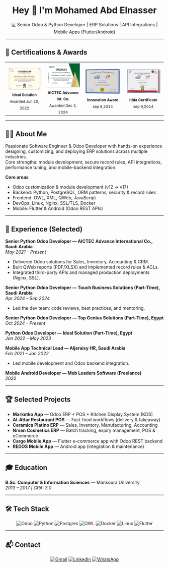 <h1 align="center">Hey 👋 I'm Mohamed Abd Elnasser</h1>

<p align="center">
💻 Senior Odoo & Python Developer | ERP Solutions | API Integrations | Mobile Apps (Flutter/Android)
</p>

---

## 📜 Certifications & Awards

<table align="center">
  <tr>
    <td align="center">
      <img src="assets/IDEAL.jpeg" alt="Ideal Solution Certificate" width="200"/><br/>
      <sub><b>Ideal Solution</b><br/>Awarded Jun 20, 2022</sub>
    </td>
    <td align="center">
      <img src="assets/AICTEC .jpeg" alt="AICTEC Certificate" width="200"/><br/>
      <sub><b>AICTEC Advance Int. Co.</b><br/>Awarded Dec 3, 2024</sub>
    </td>
    <td align="center">
      <img src="assets/inov2.png" alt="Innovation Certificate" width="200"/><br/>
      <sub><b>Innovation Award</b><br/> sep 9,2014</sub>
    </td>
    <td align="center">
      <img src="assets/inov1.png" alt="Itida Certificate" width="200"/><br/>
      <sub><b>Itida Certificate</b><br/> sep 9,2014</sub>
    </td>
  </tr>
</table>

---

## 👨‍💻 About Me
Passionate Software Engineer & Odoo Developer with hands-on experience designing, customizing, and deploying ERP solutions across multiple industries.  
Core strengths: module development, secure record rules, API integrations, performance tuning, and mobile-backend integration.

**Core areas**
- Odoo customization & module development (v12 → v17)  
- Backend: Python, PostgreSQL, ORM patterns, security & record rules  
- Frontend: OWL, XML, QWeb, JavaScript  
- DevOps: Linux, Nginx, SSL/TLS, Docker  
- Mobile: Flutter & Android (Odoo REST APIs)

---

## 🚀 Experience (Selected)
**Senior Python Odoo Developer — AICTEC Advance International Co., Saudi Arabia**  
*May 2021 – Present*  
- Delivered Odoo solutions for Sales, Inventory, Accounting & CRM.  
- Built QWeb reports (PDF/XLSX) and implemented record rules & ACLs.  
- Integrated third-party APIs and managed production deployments (Nginx, SSL).

**Senior Python Odoo Developer — Touch Business Solutions (Part-Time), Saudi Arabia**  
*Apr 2024 – Sep 2024*  
- Led the dev team: code reviews, best practices, and mentoring.

**Senior Python Odoo Developer — Top Genius Solutions (Part-Time), Egypt**  
*Oct 2024 – Present*

**Python Odoo Developer — Ideal Solution (Part-Time), Egypt**  
*Jan 2022 – May 2023*

**Mobile App Technical Lead — Aljeraisy HR, Saudi Arabia**  
*Feb 2021 – Jan 2022*  
- Led mobile development and Odoo backend integration.

**Mobile Android Developer — Mob Leaders Software (Freelance)**  
*2020*

---

## 🏆 Selected Projects
- **Marketko App** — Odoo ERP + POS + Kitchen Display System (KDS)  
- **Al-Attar Restaurant POS** — Fast-food workflows (delivery & takeaway)  
- **Ceramica Platino ERP** — Sales, Inventory, Manufacturing, Accounting  
- **Nrsen Cosmetics ERP** — Batch tracking, expiry management, POS & eCommerce  
- **Cargo Mobile App** — Flutter e-commerce app with Odoo REST backend  
- **REDOS Mobile App** — Android app (integration & maintenance)

---

## 🎓 Education
**B.Sc. Computer & Information Sciences** — Mansoura University  
*2013 – 2017 | GPA: 3.0*

---

## 🛠️ Tech Stack
<div align="center">
  <img src="https://img.shields.io/badge/Odoo-12→17-714B67?style=for-the-badge&logo=odoo&logoColor=white" alt="Odoo" />
  <img src="https://img.shields.io/badge/Python-3.10-blue?style=for-the-badge&logo=python" alt="Python" />
  <img src="https://img.shields.io/badge/PostgreSQL-15-336791?style=for-the-badge&logo=postgresql" alt="Postgres" />
  <img src="https://img.shields.io/badge/OWL-JS-orange?style=for-the-badge&logo=javascript" alt="OWL" />
  <img src="https://img.shields.io/badge/Docker-Ready-2496ED?style=for-the-badge&logo=docker" alt="Docker" />
  <img src="https://img.shields.io/badge/Linux-Nginx%20SSL-black?style=for-the-badge&logo=linux" alt="Linux" />
  <img src="https://img.shields.io/badge/Flutter-Mobile-blue?style=for-the-badge&logo=flutter" alt="Flutter" />
</div>

---

## 📬 Contact
<div align="center">
  <a href="mailto:mohamed.kajo22@gmail.com"><img src="https://img.shields.io/badge/Gmail-D14836?style=for-the-badge&logo=gmail" alt="Gmail"/></a>
  <a href="https://www.linkedin.com/in/mohamed-abdelnasser-09317a105/"><img src="https://img.shields.io/badge/LinkedIn-0077B5?style=for-the-badge&logo=linkedin" alt="LinkedIn"/></a>
  <a href="https://wa.me/201029340355"><img src="https://img.shields.io/badge/WhatsApp-25D366?style=for-the-badge&logo=whatsapp" alt="WhatsApp"/></a>
</div>
